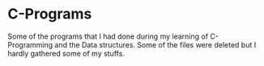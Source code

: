 # C-Programs
Some of the programs that I had done during my learning of C-Programming and the Data structures.
Some of the files were deleted but I hardly gathered some of my stuffs.
